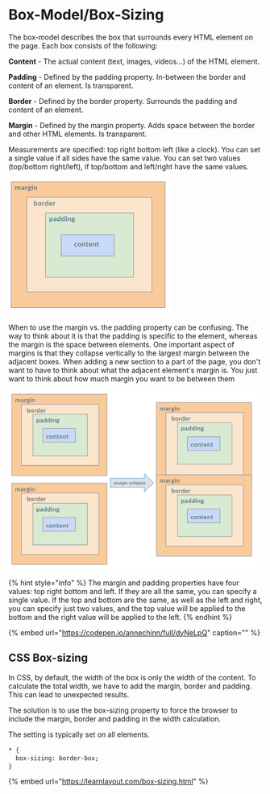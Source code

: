# Box-Model/Box-Sizing

The box-model describes the box that surrounds every HTML element on the page. Each box consists of the following:

**Content** - The actual content \(text, images, videos...\) of the HTML element.

**Padding** - Defined by the padding property. In-between the border and content of an element. Is transparent.

**Border** - Defined by the border property. Surrounds the padding and content of an element.

**Margin** - Defined by the margin property. Adds space between the border and other HTML elements. Is transparent.

Measurements are specified: top right bottom left \(like a clock\). You can set a single value if all sides have the same value. You can set two values \(top/bottom right/left\), if top/bottom and left/right have the same values.

![](../../.gitbook/assets/image%20%282%29.png)

When to use the margin vs. the padding property can be confusing. The way to think about it is that the padding is specific to the element, whereas the margin is the space between elements. One important aspect of margins is that they collapse vertically to the largest margin between the adjacent boxes. When adding a new section to a part of the page, you don't want to have to think about what the adjacent element's margin is. You just want to think about how much margin you want to be between them

![](../../.gitbook/assets/image%20%2819%29.png)

{% hint style="info" %}
The margin and padding properties have four values: top right bottom and left. If they are all the same, you can specify a single value. If the top and bottom are the same, as well as the left and right, you can specify just two values, and the top value will be applied to the bottom and the right value will be applied to the left.
{% endhint %}

{% embed url="https://codepen.io/annechinn/full/dyNeLpQ" caption="" %}

## CSS Box-sizing

In CSS, by default, the width of the box is only the width of the content. To calculate the total width, we have to add the margin, border and padding. This can lead to unexpected results.

The solution is to use the box-sizing property to force the browser to include the margin, border and padding in the width calculation.

The setting is typically set on all elements.

```text
* {
  box-sizing: border-box;
}
```

{% embed url="https://learnlayout.com/box-sizing.html" %}

